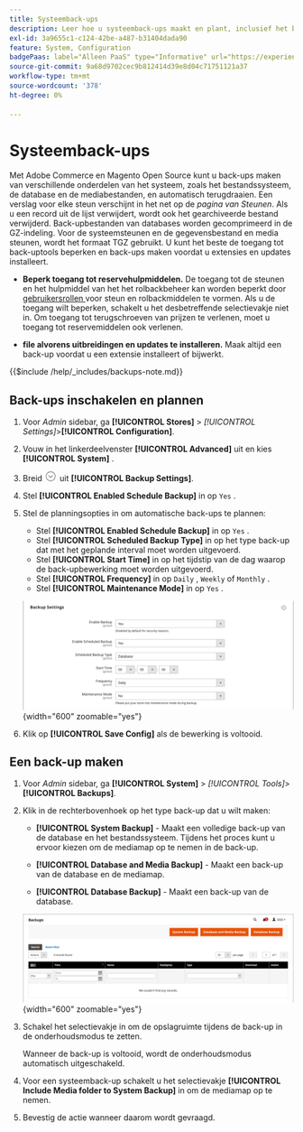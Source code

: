 ```yaml
---
title: Systeemback-ups
description: Leer hoe u systeemback-ups maakt en plant, inclusief het bestandssysteem, de database en mediabestanden.
exl-id: 3a9655c1-c124-42be-a487-b31404dada90
feature: System, Configuration
badgePaas: label="Alleen PaaS" type="Informative" url="https://experienceleague.adobe.com/nl/docs/commerce/user-guides/product-solutions" tooltip="Is alleen van toepassing op Adobe Commerce op Cloud-projecten (door Adobe beheerde PaaS-infrastructuur) en op projecten in het veld."
source-git-commit: 9a68d9702cec9b812414d39e8d04c71751121a37
workflow-type: tm+mt
source-wordcount: '378'
ht-degree: 0%

---
```


# Systeemback-ups

Met Adobe Commerce en Magento Open Source kunt u back-ups maken van verschillende onderdelen van het systeem, zoals het bestandssysteem, de database en de mediabestanden, en automatisch terugdraaien. Een verslag voor elke steun verschijnt in het net op de _pagina van Steunen_. Als u een record uit de lijst verwijdert, wordt ook het gearchiveerde bestand verwijderd. Back-upbestanden van databases worden gecomprimeerd in de GZ-indeling. Voor de systeemsteunen en de gegevensbestand en media steunen, wordt het formaat TGZ gebruikt. U kunt het beste de toegang tot back-uptools beperken en back-ups maken voordat u extensies en updates installeert.

- **Beperk toegang tot reservehulpmiddelen.** De toegang tot de steunen en het hulpmiddel van het het rolbackbeheer kan worden beperkt door [ gebruikersrollen ](permissions-user-roles.md) voor steun en rolbackmiddelen te vormen. Als u de toegang wilt beperken, schakelt u het desbetreffende selectievakje niet in. Om toegang tot terugschroeven van prijzen te verlenen, moet u toegang tot reservemiddelen ook verlenen.

- **file alvorens uitbreidingen en updates te installeren.** Maak altijd een back-up voordat u een extensie installeert of bijwerkt.

{{$include /help/_includes/backups-note.md}}

## Back-ups inschakelen en plannen

1. Voor _Admin_ sidebar, ga **[!UICONTROL Stores]** > _[!UICONTROL Settings]_>**[!UICONTROL Configuration]**.

1. Vouw in het linkerdeelvenster **[!UICONTROL Advanced]** uit en kies **[!UICONTROL System]** .

1. Breid ![ selecteur van de Uitbreiding ](../assets/icon-display-expand.png) uit **[!UICONTROL Backup Settings]**.

1. Stel **[!UICONTROL Enabled Schedule Backup]** in op `Yes` .

1. Stel de planningsopties in om automatische back-ups te plannen:

   - Stel **[!UICONTROL Enabled Schedule Backup]** in op `Yes` .
   - Stel **[!UICONTROL Scheduled Backup Type]** in op het type back-up dat met het geplande interval moet worden uitgevoerd.
   - Stel **[!UICONTROL Start Time]** in op het tijdstip van de dag waarop de back-upbewerking moet worden uitgevoerd.
   - Stel **[!UICONTROL Frequency]** in op `Daily` , `Weekly` of `Monthly` .
   - Stel **[!UICONTROL Maintenance Mode]** in op `Yes` .

   ![ Geavanceerde configuratie - steunen ](../configuration-reference/advanced/assets/system-scheduled-backup-settings.png){width="600" zoomable="yes"}

1. Klik op **[!UICONTROL Save Config]** als de bewerking is voltooid.

## Een back-up maken

1. Voor _Admin_ sidebar, ga **[!UICONTROL System]** > _[!UICONTROL Tools]_>**[!UICONTROL Backups]**.

1. Klik in de rechterbovenhoek op het type back-up dat u wilt maken:

   - **[!UICONTROL System Backup]** - Maakt een volledige back-up van de database en het bestandssysteem. Tijdens het proces kunt u ervoor kiezen om de mediamap op te nemen in de back-up.

   - **[!UICONTROL Database and Media Backup]** - Maakt een back-up van de database en de mediamap.

   - **[!UICONTROL Database Backup]** - Maakt een back-up van de database.

   ![ hulpmiddelen van het Systeem - steunen ](./assets/tools-backups.png){width="600" zoomable="yes"}

1. Schakel het selectievakje in om de opslagruimte tijdens de back-up in de onderhoudsmodus te zetten.

   Wanneer de back-up is voltooid, wordt de onderhoudsmodus automatisch uitgeschakeld.

1. Voor een systeemback-up schakelt u het selectievakje **[!UICONTROL Include Media folder to System Backup]** in om de mediamap op te nemen.

1. Bevestig de actie wanneer daarom wordt gevraagd.


